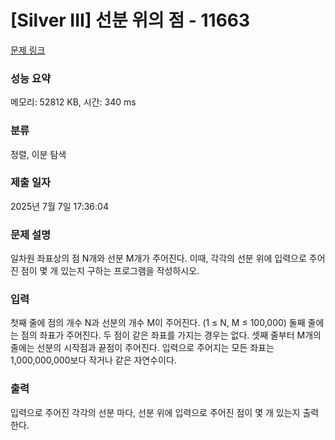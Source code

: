 # [Silver III] 선분 위의 점 - 11663 

[문제 링크](https://www.acmicpc.net/problem/11663) 

### 성능 요약

메모리: 52812 KB, 시간: 340 ms

### 분류

정렬, 이분 탐색

### 제출 일자

2025년 7월 7일 17:36:04

### 문제 설명

<p>일차원 좌표상의 점 N개와 선분 M개가 주어진다. 이때, 각각의 선분 위에 입력으로 주어진 점이 몇 개 있는지 구하는 프로그램을 작성하시오.</p>

### 입력 

 <p>첫째 줄에 점의 개수 N과 선분의 개수 M이 주어진다. (1 ≤ N, M ≤ 100,000) 둘째 줄에는 점의 좌표가 주어진다. 두 점이 같은 좌표를 가지는 경우는 없다. 셋째 줄부터 M개의 줄에는 선분의 시작점과 끝점이 주어진다. 입력으로 주어지는 모든 좌표는 1,000,000,000보다 작거나 같은 자연수이다.</p>

### 출력 

 <p>입력으로 주어진 각각의 선분 마다, 선분 위에 입력으로 주어진 점이 몇 개 있는지 출력한다.</p>


